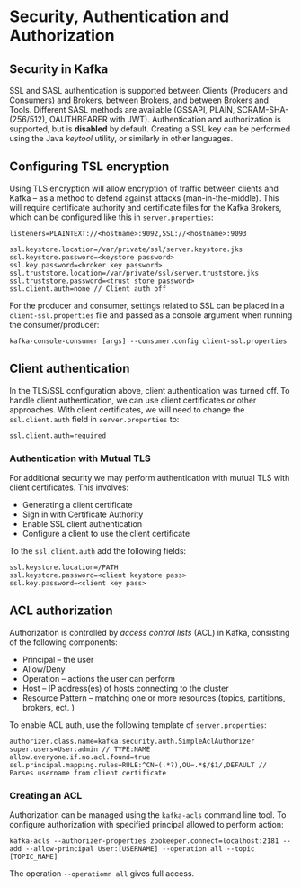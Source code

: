 # Security, Authentication and Authorization

## Security in Kafka

SSL and SASL authentication is supported between Clients (Producers and Consumers) and Brokers, between Brokers, and
between Brokers and Tools. Different SASL methods are available (GSSAPI, PLAIN, SCRAM-SHA-(256/512), OAUTHBEARER with
JWT).
Authentication and authorization is supported, but is **disabled** by default. Creating a SSL key can be performed using
the Java *keytool* utility, or similarly in other languages.

## Configuring TSL encryption

Using TLS encryption will allow encryption of traffic between clients and Kafka – as a method to defend against
attacks (man-in-the-middle). This will require certificate authority and certificate files for the Kafka Brokers, which
can be configured like this in `server.properties`:

```console
listeners=PLAINTEXT://<hostname>:9092,SSL://<hostname>:9093

ssl.keystore.location=/var/private/ssl/server.keystore.jks
ssl.keystore.password=<keystore password>
ssl.key.password=<broker key password>
ssl.truststore.location=/var/private/ssl/server.truststore.jks
ssl.truststore.password=<trust store password>
ssl.client.auth=none // Client auth off
```

For the producer and consumer, settings related to SSL can be placed in a `client-ssl.properties` file and passed as a
console argument when running the consumer/producer:

```console
kafka-console-consumer [args] --consumer.config client-ssl.properties
```

## Client authentication

In the TLS/SSL configuration above, client authentication was turned off. To handle client authentication, we can use
client certificates or other approaches. With client certificates, we will
need to change the `ssl.client.auth` field in `server.properties` to:

```console
ssl.client.auth=required
```

### Authentication with Mutual TLS

For additional security we may perform authentication with mutual TLS with client certificates. This involves:

- Generating a client certificate
- Sign in with Certificate Authority
- Enable SSL client authentication
- Configure a client to use the client certificate

To the `ssl.client.auth` add the following fields:

```console
ssl.keystore.location=/PATH
ssl.keystore.password=<client keystore pass>
ssl.key.password=<client key pass>
```

## ACL authorization

Authorization is controlled by *access control lists* (ACL) in Kafka, consisting of the following components:

- Principal – the user
- Allow/Deny
- Operation – actions the user can perform
- Host – IP address(es) of hosts connecting to the cluster
- Resource Pattern – matching one or more resources (topics, partitions, brokers, ect. )

To enable ACL auth, use the following template of `server.properties`:

```console
authorizer.class.name=kafka.security.auth.SimpleAclAuthorizer
super.users=User:admin // TYPE:NAME
allow.everyone.if.no.acl.found=true
ssl.principal.mapping.rules=RULE:^CN=(.*?),OU=.*$/$1/,DEFAULT // Parses username from client certificate
```

### Creating an ACL

Authorization can be managed using the `kafka-acls` command line tool. To configure authorization with specified
principal allowed to perform action:

```console
kafka-acls --authorizer-properties zookeeper.connect=localhost:2181 --add --allow-principal User:[USERNAME] --operation all --topic [TOPIC_NAME]
```

The operation `--operatiomn all` gives full access.


